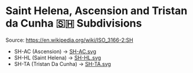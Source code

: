 # Saint Helena, Ascension and Tristan da Cunha 🇸🇭 Subdivisions

Source: https://en.wikipedia.org/wiki/ISO_3166-2:SH

* SH-AC (Ascension) -> [SH-AC.svg](https://github.com/amckenna41/iso3166-flag-icons/blob/main/iso3166-2-icons/SH/SH-AC.svg)
* SH-HL (Saint Helena) -> [SH-HL.svg](https://github.com/amckenna41/iso3166-flag-icons/blob/main/iso3166-2-icons/SH/SH-HL.svg)
* SH-TA (Tristan Da Cunha) -> [SH-TA.svg](https://github.com/amckenna41/iso3166-flag-icons/blob/main/iso3166-2-icons/SH/SH-TA.svg)
